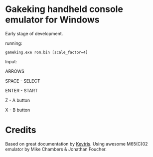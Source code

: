 # Gakeking handheld console emulator for Windows

Early stage of development.

running:
```
gameking.exe rom.bin [scale_factor=4]
```

Input:

ARROWS

SPACE - SELECT

ENTER - START

Z - A button

X - B button

# Credits

Based on great documentation by [Kevtris](http://blog.kevtris.org/blogfiles/Game%20King%20Inside.txt). 
Using awesome M65(C)02 emulator by Mike Chambers & Jonathan Foucher.
